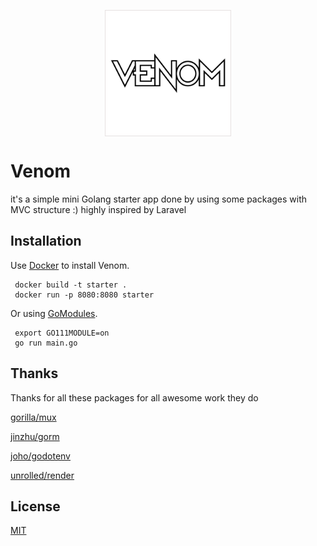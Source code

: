 <p align="center">
<img width="200px" src="https://github.com/sagadsalem/venom/blob/master/static/img/logo.png"
style="border: 1px double #e6e1e1" align="center" width="200" >
</p>


# Venom

it's a simple mini Golang starter app done by using some packages with MVC structure :) highly inspired by Laravel

## Installation

Use [Docker](https://www.docker.com/) to install Venom.

```
 docker build -t starter .
 docker run -p 8080:8080 starter
```
Or using [GoModules](https://blog.golang.org/using-go-modules).

```
 export GO111MODULE=on
 go run main.go
```

## Thanks

Thanks for all these packages for all awesome work they do

[gorilla/mux](github.com/gorilla/mux)

[jinzhu/gorm](github.com/jinzhu/gorm)

[joho/godotenv](github.com/joho/godotenv)

[unrolled/render](github.com/unrolled/render)

## License
[MIT](https://choosealicense.com/licenses/mit/)
